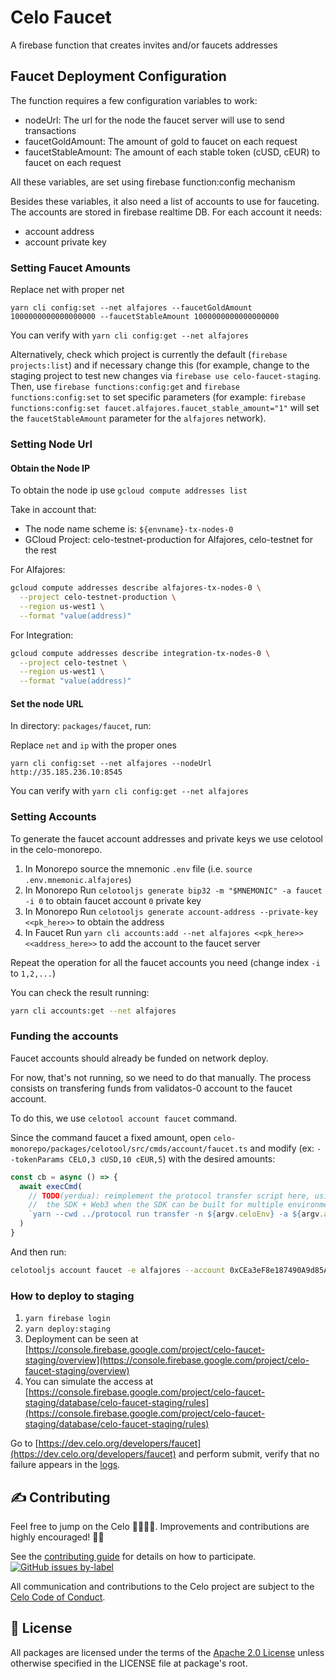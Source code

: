 # Celo Faucet

A firebase function that creates invites and/or faucets addresses

## Faucet Deployment Configuration

The function requires a few configuration variables to work:

- nodeUrl: The url for the node the faucet server will use to send transactions
- faucetGoldAmount: The amount of gold to faucet on each request
- faucetStableAmount: The amount of each stable token (cUSD, cEUR) to faucet on each request

All these variables, are set using firebase function:config mechanism

Besides these variables, it also need a list of accounts to use for fauceting.
The accounts are stored in firebase realtime DB. For each account it needs:

- account address
- account private key


### Setting Faucet Amounts

Replace net with proper net

```
yarn cli config:set --net alfajores --faucetGoldAmount 1000000000000000000 --faucetStableAmount 1000000000000000000
```

You can verify with `yarn cli config:get --net alfajores`

Alternatively, check which project is currently the default (`firebase projects:list`) and if necessary change this (for example, change to the staging project to test new changes via `firebase use celo-faucet-staging`. Then, use `firebase functions:config:get` and `firebase functions:config:set` to set specific parameters (for example: `firebase functions:config:set faucet.alfajores.faucet_stable_amount="1"` will set the `faucetStableAmount` parameter for the `alfajores` network).

### Setting Node Url

#### Obtain the Node IP

To obtain the node ip use `gcloud compute addresses list`

Take in account that:

- The node name scheme is: `${envname}-tx-nodes-0`
- GCloud Project: celo-testnet-production for Alfajores, celo-testnet for the rest

For Alfajores:

```bash
gcloud compute addresses describe alfajores-tx-nodes-0 \
  --project celo-testnet-production \
  --region us-west1 \
  --format "value(address)"
```

For Integration:

```bash
gcloud compute addresses describe integration-tx-nodes-0 \
  --project celo-testnet \
  --region us-west1 \
  --format "value(address)"
```

#### Set the node URL

In directory: `packages/faucet`, run:

Replace `net` and `ip` with the proper ones

```
yarn cli config:set --net alfajores --nodeUrl http://35.185.236.10:8545
```

You can verify with `yarn cli config:get --net alfajores`

### Setting Accounts

To generate the faucet account addresses and private keys we use celotool in the celo-monorepo.

1.  In Monorepo source the mnemonic `.env` file (i.e. `source .env.mnemonic.alfajores`)
2.  In Monorepo Run `celotooljs generate bip32 -m "$MNEMONIC" -a faucet -i 0` to obtain faucet account `0` private key
3.  In Monorepo Run `celotooljs generate account-address --private-key <<pk_here>>` to obtain the address
4.  In Faucet Run `yarn cli accounts:add --net alfajores <<pk_here>> <<address_here>>` to add the account to the faucet server

Repeat the operation for all the faucet accounts you need (change index `-i` to `1,2,...`)

You can check the result running:

```bash
yarn cli accounts:get --net alfajores
```

### Funding the accounts

Faucet accounts should already be funded on network deploy.

For now, that's not running, so we need to do that manually. The process consists on transfering
funds from validatos-0 account to the faucet account.

To do this, we use `celotool account faucet` command.

Since the command faucet a fixed amount, open `celo-monorepo/packages/celotool/src/cmds/account/faucet.ts` and modify (ex: `--tokenParams CELO,3 cUSD,10 cEUR,5`) with the desired amounts:

```ts
const cb = async () => {
  await execCmd(
    // TODO(yerdua): reimplement the protocol transfer script here, using
    //  the SDK + Web3 when the SDK can be built for multiple environments
    `yarn --cwd ../protocol run transfer -n ${argv.celoEnv} -a ${argv.account} -d 10000 -g 10000`
  )
}
```

And then run:

```bash
celotooljs account faucet -e alfajores --account 0xCEa3eF8e187490A9d85A1849D98412E5D27D1Bb3
```

### How to deploy to staging

1.  `yarn firebase login`
2.  `yarn deploy:staging`
3.  Deployment can be seen at [https://console.firebase.google.com/project/celo-faucet-staging/overview](https://console.firebase.google.com/project/celo-faucet-staging/overview)
4.  You can simulate the access at [https://console.firebase.google.com/project/celo-faucet-staging/database/celo-faucet-staging/rules](https://console.firebase.google.com/project/celo-faucet-staging/database/celo-faucet-staging/rules)

Go to [https://dev.celo.org/developers/faucet](https://dev.celo.org/developers/faucet) and perform submit, verify that no failure appears in the [logs](https://console.firebase.google.com/project/celo-faucet-staging/functions/logs?search=&severity=DEBUG).


## ✍️ <a id="contributing"></a>Contributing

Feel free to jump on the Celo 🚂🚋🚋🚋. Improvements and contributions are highly encouraged! 🙏👊

See the [contributing guide](https://docs.celo.org/what-is-celo/joining-celo/contributors/overview) for details on how to participate.
[![GitHub issues by-label](https://img.shields.io/github/issues/celo-org/celo-monorepo/1%20hour%20tasks)](https://github.com/celo-org/celo-monorepo/issues?q=is%3Aopen+is%3Aissue+label%3A%221+hour+tasks%22)

All communication and contributions to the Celo project are subject to the [Celo Code of Conduct](https://celo.org/code-of-conduct).


## 📜 <a id="license"></a>License

All packages are licensed under the terms of the [Apache 2.0 License](LICENSE) unless otherwise specified in the LICENSE file at package's root.
